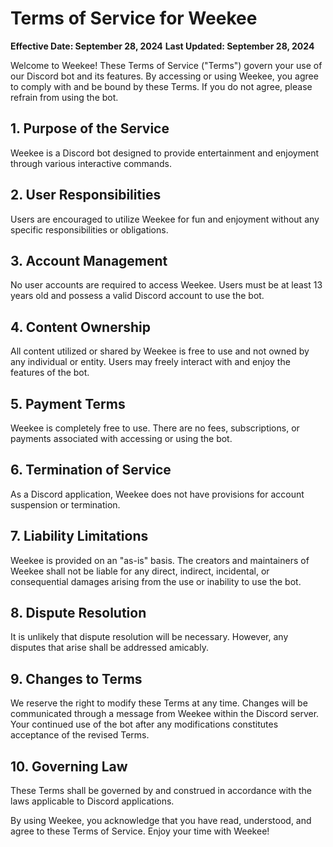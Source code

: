 # Terms of Service for Weekee

**Effective Date: September 28, 2024**
**Last Updated: September 28, 2024**

Welcome to Weekee! These Terms of Service ("Terms") govern your use of our Discord bot and its features. By accessing or using Weekee, you agree to comply with and be bound by these Terms. If you do not agree, please refrain from using the bot.

## 1. Purpose of the Service
Weekee is a Discord bot designed to provide entertainment and enjoyment through various interactive commands.

## 2. User Responsibilities
Users are encouraged to utilize Weekee for fun and enjoyment without any specific responsibilities or obligations.

## 3. Account Management
No user accounts are required to access Weekee. Users must be at least 13 years old and possess a valid Discord account to use the bot.

## 4. Content Ownership
All content utilized or shared by Weekee is free to use and not owned by any individual or entity. Users may freely interact with and enjoy the features of the bot.

## 5. Payment Terms
Weekee is completely free to use. There are no fees, subscriptions, or payments associated with accessing or using the bot.

## 6. Termination of Service
As a Discord application, Weekee does not have provisions for account suspension or termination.

## 7. Liability Limitations
Weekee is provided on an "as-is" basis. The creators and maintainers of Weekee shall not be liable for any direct, indirect, incidental, or consequential damages arising from the use or inability to use the bot.

## 8. Dispute Resolution
It is unlikely that dispute resolution will be necessary. However, any disputes that arise shall be addressed amicably.

## 9. Changes to Terms
We reserve the right to modify these Terms at any time. Changes will be communicated through a message from Weekee within the Discord server. Your continued use of the bot after any modifications constitutes acceptance of the revised Terms.

## 10. Governing Law
These Terms shall be governed by and construed in accordance with the laws applicable to Discord applications.


By using Weekee, you acknowledge that you have read, understood, and agree to these Terms of Service. Enjoy your time with Weekee!
